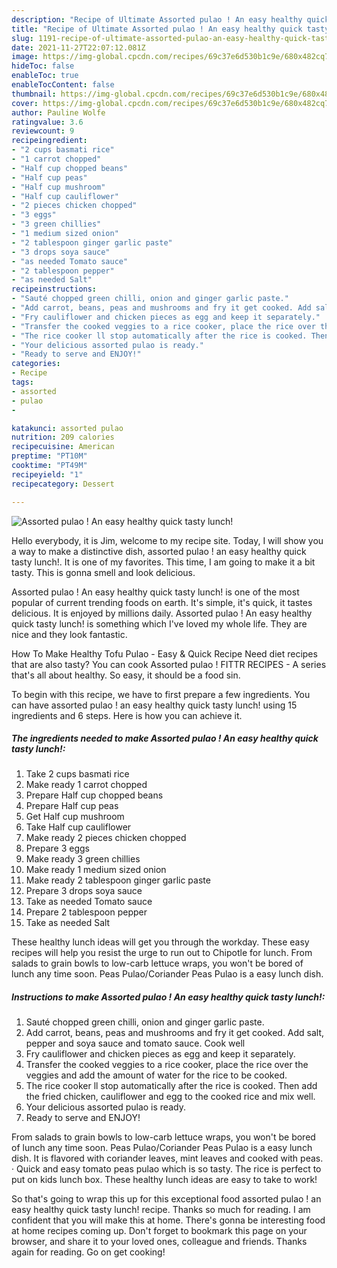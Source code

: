 ```yaml
---
description: "Recipe of Ultimate Assorted pulao ! An easy healthy quick tasty lunch!"
title: "Recipe of Ultimate Assorted pulao ! An easy healthy quick tasty lunch!"
slug: 1191-recipe-of-ultimate-assorted-pulao-an-easy-healthy-quick-tasty-lunch
date: 2021-11-27T22:07:12.081Z
image: https://img-global.cpcdn.com/recipes/69c37e6d530b1c9e/680x482cq70/assorted-pulao-an-easy-healthy-quick-tasty-lunch-recipe-main-photo.jpg
hideToc: false
enableToc: true
enableTocContent: false
thumbnail: https://img-global.cpcdn.com/recipes/69c37e6d530b1c9e/680x482cq70/assorted-pulao-an-easy-healthy-quick-tasty-lunch-recipe-main-photo.jpg
cover: https://img-global.cpcdn.com/recipes/69c37e6d530b1c9e/680x482cq70/assorted-pulao-an-easy-healthy-quick-tasty-lunch-recipe-main-photo.jpg
author: Pauline Wolfe
ratingvalue: 3.6
reviewcount: 9
recipeingredient:
- "2 cups basmati rice"
- "1 carrot chopped"
- "Half cup chopped beans"
- "Half cup peas"
- "Half cup mushroom"
- "Half cup cauliflower"
- "2 pieces chicken chopped"
- "3 eggs"
- "3 green chillies"
- "1 medium sized onion"
- "2 tablespoon ginger garlic paste"
- "3 drops soya sauce"
- "as needed Tomato sauce"
- "2 tablespoon pepper"
- "as needed Salt"
recipeinstructions:
- "Sauté chopped green chilli, onion and ginger garlic paste."
- "Add carrot, beans, peas and mushrooms and fry it get cooked. Add salt, pepper and soya sauce and tomato sauce. Cook well"
- "Fry cauliflower and chicken pieces as egg and keep it separately."
- "Transfer the cooked veggies to a rice cooker, place the rice over the veggies and add the amount of water for the rice to be cooked."
- "The rice cooker ll stop automatically after the rice is cooked. Then add the fried chicken, cauliflower and egg to the cooked rice and mix well."
- "Your delicious assorted pulao is ready."
- "Ready to serve and ENJOY!"
categories:
- Recipe
tags:
- assorted
- pulao
- 

katakunci: assorted pulao  
nutrition: 209 calories
recipecuisine: American
preptime: "PT10M"
cooktime: "PT49M"
recipeyield: "1"
recipecategory: Dessert

---
```



![Assorted pulao ! An easy healthy quick tasty lunch!](https://img-global.cpcdn.com/recipes/69c37e6d530b1c9e/680x482cq70/assorted-pulao-an-easy-healthy-quick-tasty-lunch-recipe-main-photo.jpg)

Hello everybody, it is Jim, welcome to my recipe site. Today, I will show you a way to make a distinctive dish, assorted pulao ! an easy healthy quick tasty lunch!. It is one of my favorites. This time, I am going to make it a bit tasty. This is gonna smell and look delicious.

Assorted pulao ! An easy healthy quick tasty lunch! is one of the most popular of current trending foods on earth. It's simple, it's quick, it tastes delicious. It is enjoyed by millions daily. Assorted pulao ! An easy healthy quick tasty lunch! is something which I've loved my whole life. They are nice and they look fantastic.

How To Make Healthy Tofu Pulao - Easy & Quick Recipe Need diet recipes that are also tasty? You can cook Assorted pulao ! FITTR RECIPES - A series that&#39;s all about healthy. So easy, it should be a food sin.


To begin with this recipe, we have to first prepare a few ingredients. You can have assorted pulao ! an easy healthy quick tasty lunch! using 15 ingredients and 6 steps. Here is how you can achieve it.

<!--inarticleads1-->

##### The ingredients needed to make Assorted pulao ! An easy healthy quick tasty lunch!:

1. Take 2 cups basmati rice
1. Make ready 1 carrot chopped
1. Prepare Half cup chopped beans
1. Prepare Half cup peas
1. Get Half cup mushroom
1. Take Half cup cauliflower
1. Make ready 2 pieces chicken chopped
1. Prepare 3 eggs
1. Make ready 3 green chillies
1. Make ready 1 medium sized onion
1. Make ready 2 tablespoon ginger garlic paste
1. Prepare 3 drops soya sauce
1. Take as needed Tomato sauce
1. Prepare 2 tablespoon pepper
1. Take as needed Salt


These healthy lunch ideas will get you through the workday. These easy recipes will help you resist the urge to run out to Chipotle for lunch. From salads to grain bowls to low-carb lettuce wraps, you won&#39;t be bored of lunch any time soon. Peas Pulao/Coriander Peas Pulao is a easy lunch dish. 

<!--inarticleads2-->

##### Instructions to make Assorted pulao ! An easy healthy quick tasty lunch!:

1. Sauté chopped green chilli, onion and ginger garlic paste.
1. Add carrot, beans, peas and mushrooms and fry it get cooked. Add salt, pepper and soya sauce and tomato sauce. Cook well
1. Fry cauliflower and chicken pieces as egg and keep it separately.
1. Transfer the cooked veggies to a rice cooker, place the rice over the veggies and add the amount of water for the rice to be cooked.
1. The rice cooker ll stop automatically after the rice is cooked. Then add the fried chicken, cauliflower and egg to the cooked rice and mix well.
1. Your delicious assorted pulao is ready.
1. Ready to serve and ENJOY!

From salads to grain bowls to low-carb lettuce wraps, you won&#39;t be bored of lunch any time soon. Peas Pulao/Coriander Peas Pulao is a easy lunch dish. It is flavored with coriander leaves, mint leaves and cooked with peas. · Quick and easy tomato peas pulao which is so tasty. The rice is perfect to put on kids lunch box. These healthy lunch ideas are easy to take to work! 

So that's going to wrap this up for this exceptional food assorted pulao ! an easy healthy quick tasty lunch! recipe. Thanks so much for reading. I am confident that you will make this at home. There's gonna be interesting food at home recipes coming up. Don't forget to bookmark this page on your browser, and share it to your loved ones, colleague and friends. Thanks again for reading. Go on get cooking!
